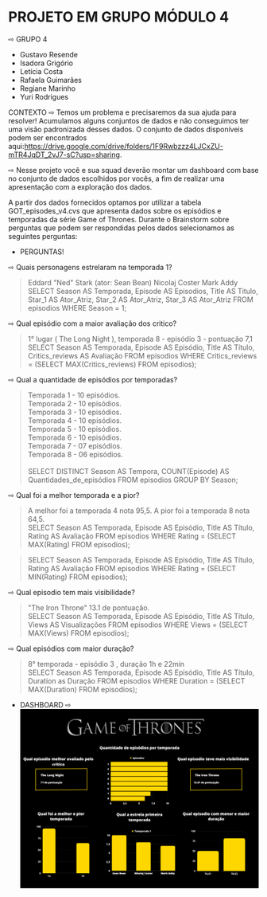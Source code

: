 # PROJETO EM GRUPO MÓDULO 4
 
⇨ GRUPO 4 
- Gustavo Resende
- Isadora Grigório
- Letícia Costa
- Rafaela Guimarães
- Regiane Marinho
- Yuri Rodrigues



CONTEXTO ⇨ Temos um problema e precisaremos da sua ajuda para resolver! Acumulamos alguns conjuntos de dados e não conseguimos ter uma visão padronizada desses dados. O conjunto de dados disponíveis podem ser encontrados aqui:https://drive.google.com/drive/folders/1F9Rwbzzz4LJCxZU-mTR4JqDT_2vJ7-sC?usp=sharing.


⇨ Nesse projeto você e sua squad deverão montar um dashboard com base no conjunto de dados escolhidos por vocês, a fim de realizar uma apresentação com a exploração dos dados.


A partir dos dados fornecidos optamos por utilizar a tabela GOT_episodes_v4.cvs que apresenta dados sobre os episódios e temporadas da série Game of Thrones. Durante o Brainstorm sobre perguntas que podem ser respondidas pelos dados selecionamos as seguintes perguntas:

- PERGUNTAS!

⇨ Quais personagens estrelaram na temporada 1?
> Eddard "Ned" Stark (ator: Sean Bean)
> Nicolaj Coster 
> Mark Addy <br/>
> 	SELECT Season AS Temporada, 
    Episode AS Episodios, 
    Title AS Titulo, 
    Star_1 AS Ator_Atriz, 
    Star_2 AS Ator_Atriz, 
    Star_3 AS Ator_Atriz
	FROM episodios
    WHERE Season = 1;



⇨ Qual episódio com a maior avaliação dos critico?
> 1° lugar ( The Long Night ), temporada 8 - episódio 3 - pontuação 7,1 <br/>
> 	SELECT Season AS Temporada, 
	Episode AS Episódio, 
	Title AS Título, 
	Critics_reviews AS Avaliação
    FROM episodios
    WHERE Critics_reviews = (SELECT MAX(Critics_reviews) FROM episodios);


⇨ Qual a quantidade de episódios por temporadas?
> Temporada 1 - 10 episódios.  <br/>
> Temporada 2 - 10 episódios.  <br/>
> Temporada 3 - 10 episódios.  <br/>
> Temporada 4 - 10 episódios.  <br/>
> Temporada 5 - 10 episódios.  <br/>
> Temporada 6 - 10 episódios.  <br/>
> Temporada 7 - 07 episódios.  <br/>
> Temporada 8 - 06 episódios. <br/> <br/>
> 	SELECT DISTINCT Season AS Tempora, COUNT(Episode) AS Quantidades_de_episódios FROM episodios GROUP BY Season;

⇨ Qual foi a melhor temporada e a pior?
> A melhor foi a temporada 4 nota 95,5.
> A pior foi a temporada 8 nota 64,5.<br/>
 	SELECT Season AS Temporada, 
	Episode AS Episódio, 
	Title AS Título, 
	Rating AS Avaliação
    FROM episodios
    WHERE Rating = (SELECT MAX(Rating) FROM episodios);
    
>	SELECT Season AS Temporada, 
	Episode AS Episódio, 
	Title AS Título, 
	Rating AS Avaliação
    FROM episodios
    WHERE Rating = (SELECT MIN(Rating) FROM episodios);



⇨ Qual episodio tem mais visibilidade?
> "The Iron Throne" 13.1 de pontuação. <br/>
> SELECT Season AS Temporada,
    Episode AS Episódio,
    Title AS Título,
    Views AS Visualizações
    FROM episodios
    WHERE Views = (SELECT MAX(Views) FROM episodios);

⇨ Qual episódios com maior duração?
> 8° temporada -  episódio 3 , duração 1h e 22min <br/>
> SELECT Season AS Temporada, 
    Episode AS Episódio, 
    Title AS Título, 
    Duration as Duração 
    FROM episodios 
    WHERE Duration = (SELECT MAX(Duration) FROM episodios);


- DASHBOARD 
⇨ ![texto](./Dashboard.png)







